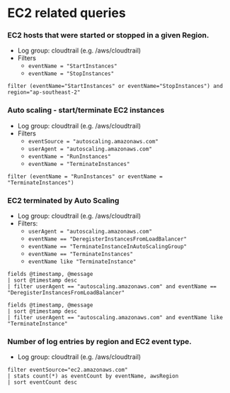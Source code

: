 # EC2 related queries

### EC2 hosts that were started or stopped in a given Region.
- Log group: cloudtrail (e.g. /aws/cloudtrail)
- Filters
    - `eventName = "StartInstances"`
    - `eventName = "StopInstances"`

```
filter (eventName="StartInstances" or eventName="StopInstances") and region="ap-southeast-2"
```

### Auto scaling - start/terminate EC2 instances
- Log group: cloudtrail (e.g. /aws/cloudtrail)
- Filters
    - `eventSource = "autoscaling.amazonaws.com"`
    - `userAgent = "autoscaling.amazonaws.com"`
    - `eventName = "RunInstances"`
    - `eventName = "TerminateInstances"`
    
```
filter (eventName = "RunInstances" or eventName = "TerminateInstances")
```

### EC2 terminated by Auto Scaling
- Log group: cloudtrail (e.g. /aws/cloudtrail)
- Filters:
    - `userAgent = "autoscaling.amazonaws.com"`
    - `eventName == "DeregisterInstancesFromLoadBalancer"`
    - `eventName == "TerminateInstanceInAutoScalingGroup"`
    - `eventName == "TerminateInstances"`
    - `eventName like "TerminateInstance"`

```
fields @timestamp, @message
| sort @timestamp desc
| filter userAgent == "autoscaling.amazonaws.com" and eventName == "DeregisterInstancesFromLoadBalancer"

fields @timestamp, @message
| sort @timestamp desc
| filter userAgent == "autoscaling.amazonaws.com" and eventName like "TerminateInstance"
```

### Number of log entries by region and EC2 event type.
- Log group: cloudtrail (e.g. /aws/cloudtrail)

```
filter eventSource="ec2.amazonaws.com"
| stats count(*) as eventCount by eventName, awsRegion
| sort eventCount desc
```
